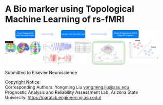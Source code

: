 # A Bio marker using Topological Machine Learning of rs-fMRI

![Framework](Flowchart.png)

Submitted to Elsevier Neuroscience

Copyright Notice:\
Corresponding Authors: Yongming Liu yongming.liu@asu.edu \
Prognostic Analysis and Reliability Assessment Lab, Arizona State University. https://paralab.engineering.asu.edu/
